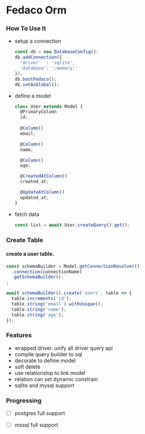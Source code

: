# Fedaco Orm

### How To Use It

- setup a connection
  ```typescript
  const db = new DatabaseConfig();
  db.addConnection({
    'driver'  : 'sqlite',
    'database': ':memory:'
  });
  db.bootFedaco();
  db.setAsGlobal();
  ```
- define a model
  ```typescript
  class User extends Model {
    @PrimaryColumn
    id;
    
    @Column()
    email;
  
    @Column()
    name;
  
    @Column()
    age;
  
    @CreatedAtColumn()
    created_at;
  
    @UpdateAtColumn()
    updated_at;
  }
  ```
- fetch data
  ```typescript
  const list = await User.createQuery().get();
  ```

### Create Table

#### create a user table.

  ```typescript
  const schemaBuilder = Model.getConnectionResolver()
    .connection(connectionName)
    .getSchemaBuilder();
  ;
  
  await schemaBuilder().create('users', table => {
    table.increments('id');
    table.string('email').withUnique();
    table.string('name');
    table.string('age');
  });
  ```

### Features
- wrapped driver. unify all driver query api
- compile query builder to sql
- decorate to define model
- soft delete
- use relationship to link model
- relation can set dynamic constrain
- sqlite and mysql support

### Progressing
- [ ] postgres full support
- [ ] mssql full support

